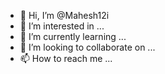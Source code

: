 - 👋 Hi, I’m @Mahesh12i
- 👀 I’m interested in ...
- 🌱 I’m currently learning ...
- 💞️ I’m looking to collaborate on ...
- 📫 How to reach me ...

<!---
Mahesh12i/Mahesh12i is a ✨ special ✨ repository because its `README.md` (this file) appears on your GitHub profile.
You can click the Preview link to take a look at your changes.
--->
